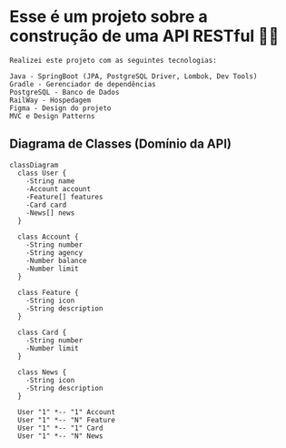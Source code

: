 # Esse é um projeto sobre a construção de uma API RESTful 👨‍💻


```
Realizei este projeto com as seguintes tecnologias:

Java - SpringBoot (JPA, PostgreSQL Driver, Lombok, Dev Tools)
Gradle - Gerenciador de dependências
PostgreSQL - Banco de Dados
RailWay - Hospedagem
Figma - Design do projeto
MVC e Design Patterns
```



## Diagrama de Classes (Domínio da API)

```mermaid
classDiagram
  class User {
    -String name
    -Account account
    -Feature[] features
    -Card card
    -News[] news
  }

  class Account {
    -String number
    -String agency
    -Number balance
    -Number limit
  }

  class Feature {
    -String icon
    -String description
  }

  class Card {
    -String number
    -Number limit
  }

  class News {
    -String icon
    -String description
  }

  User "1" *-- "1" Account
  User "1" *-- "N" Feature
  User "1" *-- "1" Card
  User "1" *-- "N" News
```



```

```